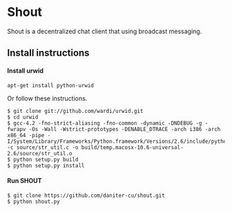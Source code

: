 # Shout
Shout is a decentralized chat client that using broadcast messaging.

## Install instructions

#### Install urwid
```
apt-get install python-urwid
```
Or follow these instructions.
```
$ git clone git://github.com/wardi/urwid.git
$ cd urwid
$ gcc-4.2 -fno-strict-aliasing -fno-common -dynamic -DNDEBUG -g -fwrapv -Os -Wall -Wstrict-prototypes -DENABLE_DTRACE -arch i386 -arch x86_64 -pipe -I/System/Library/Frameworks/Python.framework/Versions/2.6/include/python2.6 -c source/str_util.c -o build/temp.macosx-10.6-universal-2.6/source/str_util.o
$ python setup.py build
$ python setup.py install
```

#### Run SHOUT
```
$ git clone https://github.com/daniter-cu/shout.git
$ python shout.py
```
